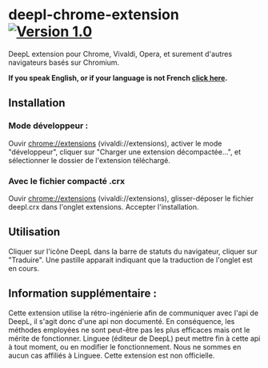 # deepl-chrome-extension [![Version 1.0](https://img.shields.io/badge/version-1.0-brightgreen.svg)]()
DeepL extension pour Chrome, Vivaldi, Opera, et surement d'autres navigateurs basés sur Chromium.

**If you speak English, or if your language is not French [click here](https://github.com/antoineraulin/deepl-chrome-extension/blob/master/README-EN.md).**

## Installation
### Mode développeur :
Ouvir [chrome://extensions](chrome://extensions) (vivaldi://extensions), activer le mode "développeur", cliquer sur "Charger une extension décompactée...", et sélectionner le dossier de l'extension téléchargé.

### Avec le fichier compacté .crx
Ouvir [chrome://extensions](chrome://extensions) (vivaldi://extensions), glisser-déposer le fichier deepl.crx dans l'onglet extensions. Accepter l'installation.

## Utilisation
Cliquer sur l'icône DeepL dans la barre de statuts du navigateur, cliquer sur "Traduire". Une pastille apparait indiquant que la traduction de l'onglet est en cours.

## Information supplémentaire :
Cette extension utilise la rétro-ingénierie afin de communiquer avec l'api de DeepL, il s'agit donc d'une api non documenté. En conséquence, les méthodes employées ne sont peut-être pas les plus efficaces mais ont le mérite de fonctionner. Linguee (éditeur de DeepL) peut mettre fin à cette api à tout moment, ou en modifier le fonctionnement. Nous ne sommes en aucun cas affiliés à Linguee. Cette extension est non officielle.

